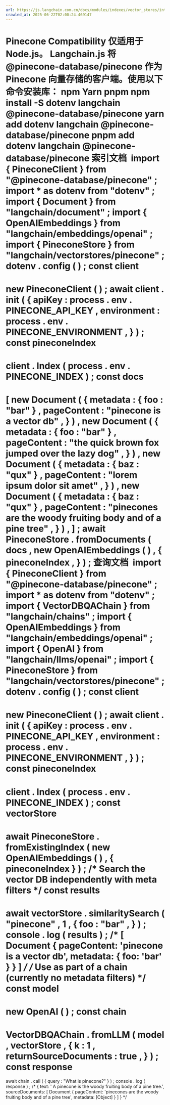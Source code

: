 ```yaml
---
url: https://js.langchain.com.cn/docs/modules/indexes/vector_stores/integrations/pinecone
crawled_at: 2025-06-22T02:00:24.469147
---
```


Pinecone
Compatibility
仅适用于 Node.js。
Langchain.js 将
@pinecone-database/pinecone
作为 Pinecone 向量存储的客户端。使用以下命令安装库：
npm
Yarn
pnpm
npm
install
-S dotenv langchain @pinecone-database/pinecone
yarn
add
dotenv langchain @pinecone-database/pinecone
pnpm
add
dotenv langchain @pinecone-database/pinecone
索引文档
​
import
{
PineconeClient
}
from
"@pinecone-database/pinecone"
;
import
*
as
dotenv
from
"dotenv"
;
import
{
Document
}
from
"langchain/document"
;
import
{
OpenAIEmbeddings
}
from
"langchain/embeddings/openai"
;
import
{
PineconeStore
}
from
"langchain/vectorstores/pinecone"
;
dotenv
.
config
(
)
;
const
client
=
new
PineconeClient
(
)
;
await
client
.
init
(
{
apiKey
:
process
.
env
.
PINECONE_API_KEY
,
environment
:
process
.
env
.
PINECONE_ENVIRONMENT
,
}
)
;
const
pineconeIndex
=
client
.
Index
(
process
.
env
.
PINECONE_INDEX
)
;
const
docs
=
[
new
Document
(
{
metadata
:
{
foo
:
"bar"
}
,
pageContent
:
"pinecone is a vector db"
,
}
)
,
new
Document
(
{
metadata
:
{
foo
:
"bar"
}
,
pageContent
:
"the quick brown fox jumped over the lazy dog"
,
}
)
,
new
Document
(
{
metadata
:
{
baz
:
"qux"
}
,
pageContent
:
"lorem ipsum dolor sit amet"
,
}
)
,
new
Document
(
{
metadata
:
{
baz
:
"qux"
}
,
pageContent
:
"pinecones are the woody fruiting body and of a pine tree"
,
}
)
,
]
;
await
PineconeStore
.
fromDocuments
(
docs
,
new
OpenAIEmbeddings
(
)
,
{
pineconeIndex
,
}
)
;
查询文档
​
import
{
PineconeClient
}
from
"@pinecone-database/pinecone"
;
import
*
as
dotenv
from
"dotenv"
;
import
{
VectorDBQAChain
}
from
"langchain/chains"
;
import
{
OpenAIEmbeddings
}
from
"langchain/embeddings/openai"
;
import
{
OpenAI
}
from
"langchain/llms/openai"
;
import
{
PineconeStore
}
from
"langchain/vectorstores/pinecone"
;
dotenv
.
config
(
)
;
const
client
=
new
PineconeClient
(
)
;
await
client
.
init
(
{
apiKey
:
process
.
env
.
PINECONE_API_KEY
,
environment
:
process
.
env
.
PINECONE_ENVIRONMENT
,
}
)
;
const
pineconeIndex
=
client
.
Index
(
process
.
env
.
PINECONE_INDEX
)
;
const
vectorStore
=
await
PineconeStore
.
fromExistingIndex
(
new
OpenAIEmbeddings
(
)
,
{
pineconeIndex
}
)
;
/* Search the vector DB independently with meta filters */
const
results
=
await
vectorStore
.
similaritySearch
(
"pinecone"
,
1
,
{
foo
:
"bar"
,
}
)
;
console
.
log
(
results
)
;
/*
[
Document {
pageContent: 'pinecone is a vector db',
metadata: { foo: 'bar' }
}
]
*/
/* Use as part of a chain (currently no metadata filters) */
const
model
=
new
OpenAI
(
)
;
const
chain
=
VectorDBQAChain
.
fromLLM
(
model
,
vectorStore
,
{
k
:
1
,
returnSourceDocuments
:
true
,
}
)
;
const
response
=
await
chain
.
call
(
{
query
:
"What is pinecone?"
}
)
;
console
.
log
(
response
)
;
/*
{
text: ' A pinecone is the woody fruiting body of a pine tree.',
sourceDocuments: [
Document {
pageContent: 'pinecones are the woody fruiting body and of a pine tree',
metadata: [Object]
}
]
}
*/